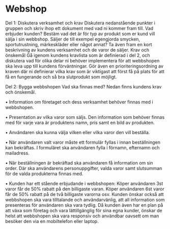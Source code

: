 # Webshop

Del 1: Diskutera verksamhet och krav
Diskutera nedanstående punkter i gruppen och skriv ihop ett dokument med vad ni kommer fram till.
Vad erbjuder kunden?
Bestäm vad det är för typ av produkt som er kund vill sälja i sin webbshop. Säljer de till exempel egengjorda
smycken, sportutrustning, märkeskläder eller något annat?
Ta även fram en kort beskrivning av kundens verksamhet och de varor de säljer.
Krav och önskemål
Gå igenom kundens kravlista som är definierad i del 2, och diskutera vad för olika delar ni behöver
implementera för att webbshopen ska leva upp till kundens förväntningar.
Gör även en prioriteringsordning av kraven där ni definierar vilka krav som är viktigast att först få på plats för
att få en fungerande och så bra slutprodukt som möjligt. 





Del 2: Bygga webbshopen
Vad ska finnas med?
Nedan finns kundens krav och önskemål.

• Information om företaget och dess verksamhet behöver finnas med i webbshopen.

• Presentation av vilka varor som säljs. Den information som behöver finnas med för varje vara är
produktens namn, pris samt en bild av produkten.

• Användaren ska kunna välja vilken eller vilka varor den vill beställa.

• När användaren valt varor måste ett formulär fyllas i innan beställningen kan bekräftas. I formuläret
ska användaren fylla i förnamn, efternamn och mailadress.

• När beställningen är bekräftad ska användaren få information om sin order. Där ska användarens
personuppgifter, valda varor samt slutsumman för de valda produkterna finnas med.

• Kunden har ett stående erbjudande i webbshopen: Köper användaren 3st varor får de 50% rabatt på
den billigaste varan. Köper användaren 6st varor får de 50% rabatt på de två billigaste varorna osv.
Kunden önskar också att webbshopen ska vara tilltalande och användarvänlig, att all information som
presenteras för användaren ska vara tydlig. Då kunden även har en plan på att växa som företag och vara
lättillgänglig för sina egna kunder, önskar de helst att webbshopen ska vara responsiv och användbar oavsett
om man besöker den via en mobiltelefon eller laptop.
